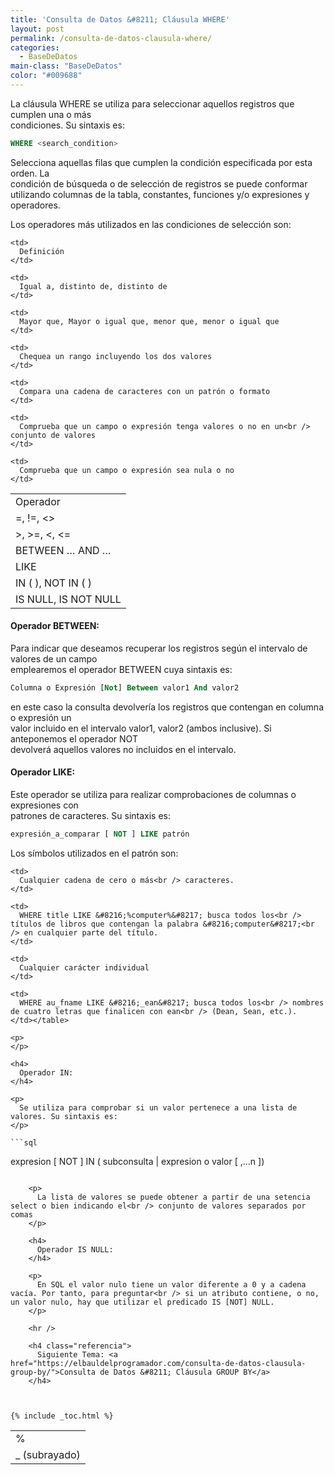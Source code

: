 ```yaml
---
title: 'Consulta de Datos &#8211; Cláusula WHERE'
layout: post
permalink: /consulta-de-datos-clausula-where/
categories:
  - BaseDeDatos
main-class: "BaseDeDatos"
color: "#009688"
---
```

<div class="icosql">
</div>

La cláusula WHERE se utiliza para seleccionar aquellos registros que cumplen una o más  
condiciones. Su sintaxis es:

```sql
WHERE <search_condition>
```

Selecciona aquellas filas que cumplen la condición especificada por esta orden. La  
condición de búsqueda o de selección de registros se puede conformar utilizando columnas de la tabla, constantes, funciones y/o expresiones y operadores.  

<!--ad-->

Los operadores más utilizados en las condiciones de selección son:

<table class="tabla">
  <tr>
    <td>
      Operador
    </td>

    <td>
      Definición
    </td>
  </tr>

  <tr>
    <td>
      =, !=, <>
    </td>

    <td>
      Igual a, distinto de, distinto de
    </td>
  </tr>

  <tr>
    <td>
      >, >=, <, <=
    </td>

    <td>
      Mayor que, Mayor o igual que, menor que, menor o igual que
    </td>
  </tr>

  <tr>
    <td>
      BETWEEN &#8230; AND &#8230;
    </td>

    <td>
      Chequea un rango incluyendo los dos valores
    </td>
  </tr>

  <tr>
    <td>
      LIKE
    </td>

    <td>
      Compara una cadena de caracteres con un patrón o formato
    </td>
  </tr>

  <tr>
    <td>
      IN ( ), NOT IN ( )
    </td>

    <td>
      Comprueba que un campo o expresión tenga valores o no en un<br /> conjunto de valores
    </td>
  </tr>

  <tr>
    <td>
      IS NULL, IS NOT NULL
    </td>

    <td>
      Comprueba que un campo o expresión sea nula o no
    </td>
  </tr>
</table>



#### Operador BETWEEN:

Para indicar que deseamos recuperar los registros según el intervalo de valores de un campo  
emplearemos el operador BETWEEN cuya sintaxis es:

```sql
Columna o Expresión [Not] Between valor1 And valor2
```

en este caso la consulta devolvería los registros que contengan en columna o expresión un  
valor incluido en el intervalo valor1, valor2 (ambos inclusive). Si anteponemos el operador NOT  
devolverá aquellos valores no incluidos en el intervalo.

#### Operador LIKE:

Este operador se utiliza para realizar comprobaciones de columnas o expresiones con  
patrones de caracteres. Su sintaxis es:

```sql
expresión_a_comparar [ NOT ] LIKE patrón
```

Los símbolos utilizados en el patrón son:

<table class="tabla">
  <tr>
    <td>
      %
    </td>

    <td>
      Cualquier cadena de cero o más<br /> caracteres.
    </td>

    <td>
      WHERE title LIKE &#8216;%computer%&#8217; busca todos los<br /> títulos de libros que contengan la palabra &#8216;computer&#8217;<br /> en cualquier parte del título.
    </td>
  </tr>

  <tr>
    <td>
      _ (subrayado)
    </td>

    <td>
      Cualquier carácter individual
    </td>

    <td>
      WHERE au_fname LIKE &#8216;_ean&#8217; busca todos los<br /> nombres de cuatro letras que finalicen con ean<br /> (Dean, Sean, etc.).
    </td></table>

    <p>
    </p>

    <h4>
      Operador IN:
    </h4>

    <p>
      Se utiliza para comprobar si un valor pertenece a una lista de valores. Su sintaxis es:
    </p>

    ```sql
expresion [ NOT ] IN ( subconsulta | expresion o valor [ ,...n ])
```

    <p>
      La lista de valores se puede obtener a partir de una setencia select o bien indicando el<br /> conjunto de valores separados por comas
    </p>

    <h4>
      Operador IS NULL:
    </h4>

    <p>
      En SQL el valor nulo tiene un valor diferente a 0 y a cadena vacía. Por tanto, para preguntar<br /> si un atributo contiene, o no, un valor nulo, hay que utilizar el predicado IS [NOT] NULL.
    </p>

    <hr />

    <h4 class="referencia">
      Siguiente Tema: <a href="https://elbauldelprogramador.com/consulta-de-datos-clausula-group-by/">Consulta de Datos &#8211; Cláusula GROUP BY</a>
    </h4>



{% include _toc.html %}
